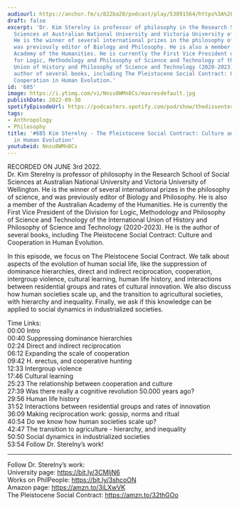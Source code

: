 ```yaml
---
audiourl: https://anchor.fm/s/822ba20/podcast/play/53891564/https%3A%2F%2Fd3ctxlq1ktw2nl.cloudfront.net%2Fstaging%2F2022-5-23%2F209bd1a4-4f01-4118-948b-684cad7718ee.m4a
draft: false
excerpt: 'Dr. Kim Sterelny is professor of philosophy in the Research School of Social
  Sciences at Australian National University and Victoria University of Wellington.
  He is the winner of several international prizes in the philosophy of science, and
  was previously editor of Biology and Philosophy. He is also a member of the Australian
  Academy of the Humanities. He is currently the First Vice President of the Division
  for Logic, Methodology and Philosophy of Science and Technology of the International
  Union of History and Philosophy of Science and Technology (2020-2023). He is the
  author of several books, including The Pleistocene Social Contract: Culture and
  Cooperation in Human Evolution.'
id: '685'
image: https://i.ytimg.com/vi/Nnsu8WMn8Cs/maxresdefault.jpg
publishDate: 2022-09-30
spotifyEpisodeUrl: https://podcasters.spotify.com/pod/show/thedissenter/episodes/685-Kim-Sterelny---The-Pleistocene-Social-Contract-Culture-and-Cooperation-in-Human-Evolution-e1kb51c
tags:
- Anthropology
- Philosophy
title: '#685 Kim Sterelny - The Pleistocene Social Contract: Culture and Cooperation
  in Human Evolution'
youtubeid: Nnsu8WMn8Cs
---
```

<div class="timelinks">

RECORDED ON JUNE 3rd 2022.  
Dr. Kim Sterelny is professor of philosophy in the Research School of Social Sciences at Australian National University and Victoria University of Wellington. He is the winner of several international prizes in the philosophy of science, and was previously editor of Biology and Philosophy. He is also a member of the Australian Academy of the Humanities. He is currently the First Vice President of the Division for Logic, Methodology and Philosophy of Science and Technology of the International Union of History and Philosophy of Science and Technology (2020-2023). He is the author of several books, including The Pleistocene Social Contract: Culture and Cooperation in Human Evolution.

In this episode, we focus on The Pleistocene Social Contract. We talk about aspects of the evolution of human social life, like the suppression of dominance hierarchies, direct and indirect reciprocation, cooperation, intergroup violence, cultural learning, human life history, and interactions between residential groups and rates of cultural innovation. We also discuss how human societies scale up, and the transition to agricultural societies, with hierarchy and inequality. Finally, we ask if this knowledge can be applied to social dynamics in industrialized societies.

Time Links:  
<time>00:00</time> Intro  
<time>00:40</time> Suppressing dominance hierarchies  
<time>02:24</time> Direct and indirect reciprocation  
<time>06:12</time> Expanding the scale of cooperation  
<time>09:42</time> H. erectus, and cooperative hunting  
<time>12:33</time> Intergroup violence  
<time>17:46</time> Cultural learning  
<time>25:23</time> The relationship between cooperation and culture  
<time>27:39</time> Was there really a cognitive revolution 50.000 years ago?  
<time>29:56</time> Human life history  
<time>31:52</time> Interactions between residential groups and rates of innovation  
<time>36:09</time> Making reciprocation work: gossip, norms and ritual  
<time>40:54</time> Do we know how human societies scale up?  
<time>42:47</time> The transition to agriculture - hierarchy, and inequality  
<time>50:50</time> Social dynamics in industrialized societies  
<time>53:54</time> Follow Dr. Sterelny’s work!

---

Follow Dr. Sterelny’s work:  
University page: https://bit.ly/3CMljN6  
Works on PhilPeople: https://bit.ly/3shcoON  
Amazon page: https://amzn.to/3iLXwVK  
The Pleistocene Social Contract: https://amzn.to/32thGOo
</div>

